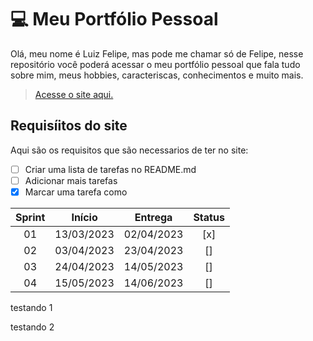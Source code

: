 # 💻 Meu Portfólio Pessoal 

Olá, meu nome é Luiz Felipe, mas pode me chamar só de Felipe, nesse repositório você poderá acessar o meu portfólio pessoal que fala tudo sobre mim, meus hobbies, caracteriscas, conhecimentos e muito mais.

> [Acesse o site aqui.]()

## Requisíitos do site

Aqui são os requisitos que são necessarios de ter no site:

- [ ] Criar uma lista de tarefas no README.md
- [ ] Adicionar mais tarefas
- [x] Marcar uma tarefa como 

| Sprint |   Início   |  Entrega   | Status |
| :----: | :--------: | :--------: | :----: |
|   01   | 13/03/2023 | 02/04/2023 |  [x]   |
|   02   | 03/04/2023 | 23/04/2023 |  []    |
|   03   | 24/04/2023 | 14/05/2023 |  []    |
|   04   | 15/05/2023 | 14/06/2023 |  []    |

testando 1

testando 2
